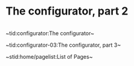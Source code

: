 # The configurator, part 2 #

```
```

~tid:configurator:The configurator~

~tid:configurator-03:The configurator, part 3~

~stid:home/pagelist:List of Pages~
